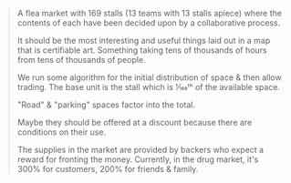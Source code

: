 > A flea market with 169 stalls (13 teams with 13 stalls apiece) where the contents of each have been decided upon by a collaborative process.
>
> It should be the most interesting and useful things laid out in a map that is certifiable art. Something taking tens of thousands of hours from tens of thousands of people.
>
> We run some algorithm for the initial distribution of space & then allow trading. The base unit is the stall which is 1⁄169ᵗʰ of the available space.
>
> "Road" & "parking" spaces factor into the total.
>
> Maybe they should be offered at a discount because there are conditions on their use.
>
> The supplies in the market are provided by backers who expect a reward for fronting the money. Currently, in the drug market, it's 300% for customers, 200% for friends & family.
